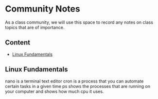 # Community Notes

As a class community, we will use this space to record any notes on class topics that are of importance.

## Content

* [Linux Fundamentals](#linux-fundamentals)


## Linux Fundamentals

nano is a terminal text editor
cron is a process that you can automate certain tasks in a given time
ps shows the processes that are running on your computer and shows how much cpu it uses.
